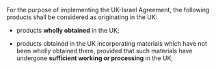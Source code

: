 For the purpose of implementing the UK-Israel Agreement, the following products shall be considered as originating in the UK:

- products **wholly obtained** in the UK;

- products obtained in the UK incorporating materials which have not been wholly obtained there, provided that such materials have undergone **sufficient working or processing** in the UK;
